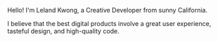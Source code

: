 <link rel="stylesheet" href="styles/about-page.css" />

<div class="imageSmall">
  <img class="Sirv" data-src="https://vicenbis.sirv.com/Images/lelandkwong.com/IMG_1387.jpeg" alt="">
</div>

<p class="greeting">
  Hello! I'm Leland Kwong, a Creative Developer from sunny California.
</p>

I believe that the best digital products involve a great user experience, tasteful design, and high-quality code.

